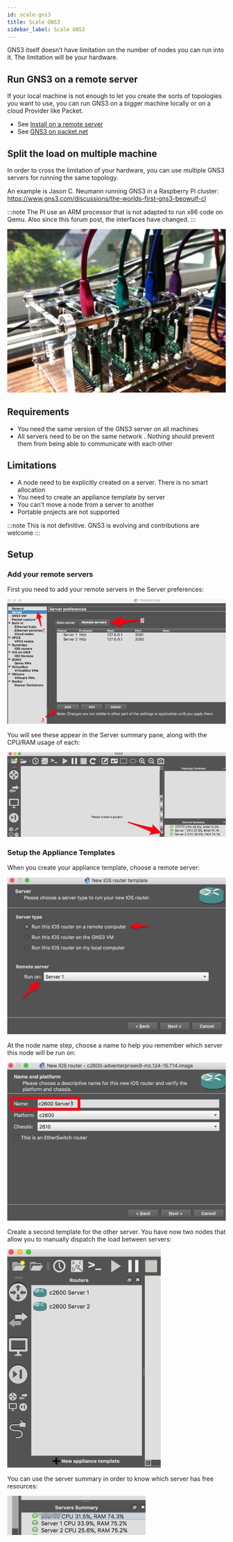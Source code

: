 ```yaml
---
id: scale-gns3
title: Scale GNS3
sidebar_label: Scale GNS3
---
```


GNS3 itself doesn’t have limitation on the number of nodes you can run into it. The limitation will be your hardware.

## Run GNS3 on a remote server

If your local machine is not enough to let you create the sorts of topologies you want to use,  you can run GNS3 on a bigger machine locally or on a cloud Provider like Packet.

- See [Install on a remote server](installation/remote-server)
- See [GNS3 on packet.net](installation/packet)

## Split the load on multiple machine
In order to cross the limitation of your hardware, you can use multiple GNS3 servers for running the same topology.

An example is Jason C. Neumann running GNS3 in a Raspberry Pi cluster:
https://www.gns3.com/discussions/the-worlds-first-gns3-beowulf-cl

:::note
The PI use an ARM processor that is not adapted to run x86 code on Qemu. Also since this forum post, the interfaces have changed.
:::

![screenshot](../../img/scale-gns3/1.jpg)

## Requirements
- You need the same version of the GNS3 server on all machines
- All servers need to be on the same network . Nothing should prevent them from being able to communicate with each other

## Limitations
- A node need to be explicitly created on a server. There is no smart allocation
- You need to create an appliance template by server
- You can’t move a node from a server to another
- Portable projects are not supported

:::note
This is not definitive. GNS3 is evolving and contributions are welcome
:::

## Setup
### Add your remote servers
First you need to add your remote servers in the Server preferences:

![screenshot](../../img/scale-gns3/2.jpg)

You will see these appear in the Server summary pane, along with the CPU/RAM usage of each:

![screenshot](../../img/scale-gns3/3.jpg)

### Setup the Appliance Templates
When you create your appliance template, choose a remote server:

![screenshot](../../img/scale-gns3/4.jpg)

At the node name step, choose a name to help you remember which server this node will be run on:

![screenshot](../../img/scale-gns3/5.jpg)

Create a second template for the other server. You have now two nodes that allow you to manually dispatch the load between servers:

![screenshot](../../img/scale-gns3/6.jpg)

You can use the server summary in order to know which server has free resources:

![screenshot](../../img/scale-gns3/7.jpg)
